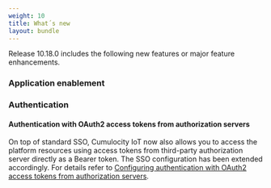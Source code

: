 ```yaml
---
weight: 10
title: What´s new
layout: bundle
---
```


Release 10.18.0 includes the following new features or major feature enhancements.

### Application enablement


### Authentication

#### Authentication with OAuth2 access tokens from authorization servers

On top of standard SSO, Cumulocity IoT now also allows you to access the platform resources using access tokens from third-party authorization server directly as a Bearer token. The SSO configuration has been extended accordingly. For details refer to [Configuring authentication with OAuth2 access tokens from authorization servers](https://github.com/users-guide/administration/#configuring-authentication-with-oauth2-access-tokens-from-authorization-servers).